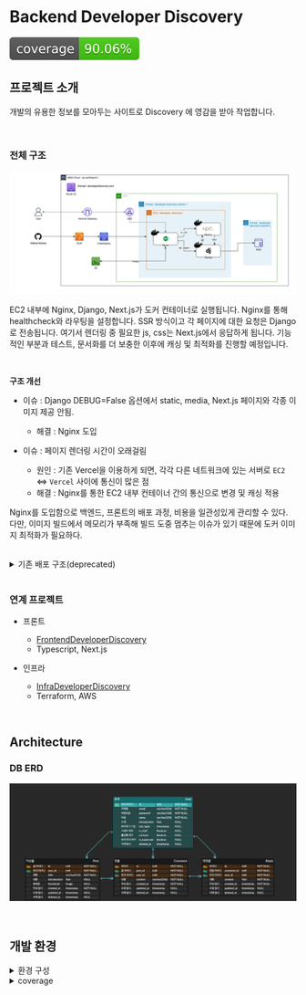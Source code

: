 # Backend Developer Discovery

[![Coverage Status](coverage-badge.svg?dummy=8484744)](./reports/coverage/index.html)


## 프로젝트 소개
개발의 유용한 정보를 모아두는 사이트로 Discovery 에 영감을 받아 작업합니다.

<br>

### 전체 구조

![DeveloperDiscovery](./docs/DeveloperDiscovery_with_nginx.png)

EC2 내부에 Nginx, Django, Next.js가 도커 컨테이너로 실행됩니다. Nginx를 통해 healthcheck와 라우팅을 설정합니다. SSR 방식이고 각 페이지에 대한 요청은 Django 로 전송됩니다. 여기서 렌더링 중 필요한 js, css는 Next.js에서 응답하게 됩니다. 기능적인 부분과 테스트, 문서화를 더 보충한 이후에 캐싱 및 최적화를 진행할 예정입니다.

<br>

**구조 개선**

- 이슈 : Django DEBUG=False 옵션에서 static, media, Next.js 페이지와 각종 이미지 제공 안됨.
  - 해결 : Nginx 도입

- 이슈 : 페이지 렌더링 시간이 오래걸림
  - 원인 : 기존 Vercel을 이용하게 되면, 각각 다른 네트워크에 있는 서버로 `EC2` <=> `Vercel` 사이에 통신이 많은 점
  - 해결 : Nginx를 통한 EC2 내부 컨테이너 간의 통신으로 변경 및 캐싱 적용


Nginx를 도입함으로 백엔드, 프론트의 배포 과정, 비용을 일관성있게 관리할 수 있다. 다만, 이미지 빌드에서 메모리가 부족해 빌드 도중 멈추는 이슈가 있기 때문에 도커 이미지 최적화가 필요하다.

<br>

<details>
<summary>기존 배포 구조(deprecated)</summary>

웹페이지는 SSR 방식으로 프론트 부분은 Vercel 서버에 배포하고, 이를 EC2에 올라가 있는 Django에서 렌더링 합니다. 회원 로직과 게시판이 주 기능으로 마크다운 에디터를 사용하고, 글에 추가되는 이미지는 S3에 업로드 합니다. 관련 프론트와 인프라는 아래 연계 프로젝트에서 진행합니다.

![DeveloperDiscoveryDeprecated](./docs/DeveloperDiscovery_deprecated.png)

</details>

<br>

### 연계 프로젝트

- 프론트 
  - [FrontendDeveloperDiscovery](https://github.com/rha6780/Frontend_Developer_Discovery)
  - Typescript, Next.js

- 인프라
  - [InfraDeveloperDiscovery](https://github.com/rha6780/Infra_Developer_Discovery) 
  - Terraform, AWS


<br>

## Architecture

### DB ERD
![Developer Discovery](./docs/Developer%20DiscoveryDBERD.png)

<br>

## 개발 환경

<details>
<summary>환경 구성</summary>

- Python 3.10
- 다음 명령어를 순차적으로 실행하여 환경 구성을 합니다.
- git clone 프로젝트_CLONE_URL
- `pipenv install`
- `pipenv shell` 로 가상환경에 들어갑니다.
- .envs 폴더를 생성하고 폴더 안에 .dev, .prod, .test 파일을 생성합니다.
- 해당 파일들에 아래 코드를 작성합니다.
```
SECRET_KEY='시크릿 키'
POSTGRES_DB=test_db
POSTGRES_USER=postgres
POSTGRES_PASSWORD=postgres
POSTGRES_HOST=127.0.0.1
POSTGRES_PORT=5432
```

</details>

<details>
<summary>coverage</summary>

- 로컬에서 환경 구성 이후 developer_discover 폴더에서 coverage run manage.py test 를 통해 현재 커버리지를 알 수 있습니다. 로컬 개발 시 수시로 확인해서 80% 를 목표로 테스트 코드를 작성합시다.
- [coverage](https://coverage.readthedocs.io/en/latest/index.html) 및 [badge](https://smarie.github.io/python-genbadge/) 관련 문서를 참고하세요.
- TODO: github action으로 coverage 뱃지 업데이트 자동화하기

**수동 업데이트**
- 프로젝트 루트에서 `cd developer discover`
- 이전에 테스트한 결과가 있는 경우, `coverage erase`
- `coverage run manage.py test` 를 통해 테스트
- `coverage xml && coverage html` 로 각각 파일 생성
- `mv coverage.xml ../reports/coverage` html의 경우 htmlcov 에서 index를 coverage 폴더로 이동
- 프로젝트 루트에서 `genbadge coverage`로 뱃지 업데이트

</details>
